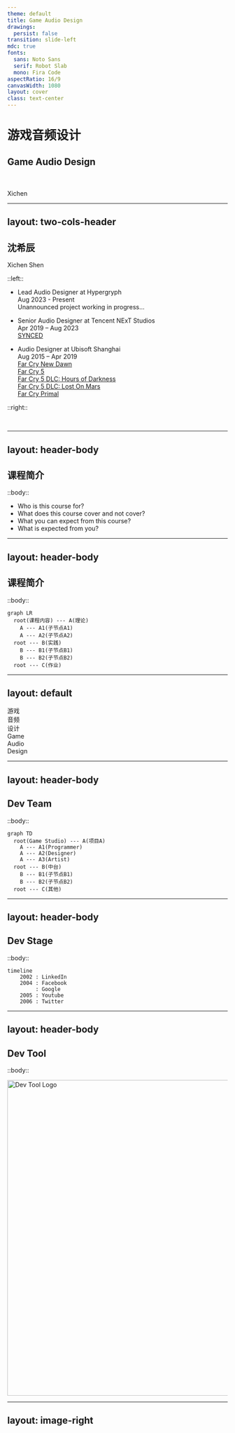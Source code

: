 ```yaml
---
theme: default
title: Game Audio Design
drawings:
  persist: false
transition: slide-left
mdc: true
fonts:
  sans: Noto Sans
  serif: Robot Slab
  mono: Fira Code
aspectRatio: 16/9
canvasWidth: 1080
layout: cover
class: text-center
---
```


# **游戏音频设计**
## **Game Audio Design**
<br>
<br>
Xichen

<!--
The last comment block of each slide will be treated as slide notes.
-->

---
layout: two-cols-header
---

## **沈希辰**  
Xichen Shen

::left::

- Lead Audio Designer at Hypergryph  
Aug 2023 - Present  
Unannounced project working in progress...

- Senior Audio Designer at Tencent NExT Studios  
Apr 2019 – Aug 2023  
[SYNCED](https://www.syncedthegame.com)  

- Audio Designer at Ubisoft Shanghai  
Aug 2015 – Apr 2019  
[Far Cry New Dawn](https://www.ubisoft.com/en-us/game/far-cry/new-dawn)  
[Far Cry 5](https://www.ubisoft.com/en-us/game/far-cry/far-cry-5)  
[Far Cry 5 DLC: Hours of Darkness](https://www.ubisoft.com/en-us/game/far-cry/far-cry-5#58nAYWr7wA8hcfzLZs0mne)  
[Far Cry 5 DLC: Lost On Mars](https://www.ubisoft.com/en-us/game/far-cry/far-cry-5#58nAYWr7wA8hcfzLZs0mne)  
[Far Cry Primal](https://www.ubisoft.com/en-us/game/far-cry/far-cry-primal)  

::right::

<div class="grid grid-cols-2 gap-1 my-5">
  <img src="/SYNCED_FIN_PNG_1280.png" alt="" class="w-full h-auto" />
  <img src="/FarCryNewDawn_FIN_PNG_1280.png" alt="" class="w-full h-auto" />
  <img src="/FarCry5_FIN_PNG_1280.png" alt="" class="w-full h-auto" />
  <img src="/FarCryPrimal_FIN_PNG_1280.png" alt="" class="w-full h-auto" />
</div>

<!--
个人简介
-->

---
layout: header-body
---

## **课程简介**

::body::

- Who is this course for?
- What does this course cover and not cover?
- What you can expect from this course?
- What is expected from you?

<!-- 
现在不缺学习资料，AI，很多东西需要自学
游戏音频设计的哲学 / 框架 / 方法论
做一名专业的开发者，专业体现在哪里？
-->

---
layout: header-body
---

## **课程简介**

::body::

```mermaid {theme: 'neutral', scale: '0.8'}
graph LR
  root(课程内容) --- A(理论)
    A --- A1(子节点A1)
    A --- A2(子节点A2)
  root --- B(实践)
    B --- B1(子节点B1)
    B --- B2(子节点B2)
  root --- C(作业)
```

<!-- 
树状图结构待补充
-->

---
layout: default
---

<div class="flex items-center justify-center text-center mt-50">
  <div class="grid grid-cols-3 gap-4">
    <div class="text-red-500 text-4xl font-bold">游戏</div>
    <div class="text-green-500 text-4xl font-bold">音频</div>
    <div class="text-blue-500 text-4xl font-bold">设计</div>
    <div class="text-red-500 text-2xl">Game</div>
    <div class="text-green-500 text-2xl">Audio</div>
    <div class="text-blue-500 text-2xl">Design</div>
  </div>
</div>

<!--
游戏·音频·设计
-->

---
layout: header-body
---

## **Dev Team**

::body::

```mermaid {theme: 'neutral', scale: '0.8'}
graph TD
  root(Game Studio) --- A(项目A)
    A --- A1(Programmer)
    A --- A2(Designer)
    A --- A3(Artist)
  root --- B(中台)
    B --- B1(子节点B1)
    B --- B2(子节点B2)
  root --- C(其他)
```

<!--
音频会跟各个工种和模块打交道：材质、动画、特效、关卡……
音频属于哪里？
-->

---
layout: header-body
---

## **Dev Stage**

::body::

```mermaid {theme: 'neutral', scale: '0.8'}
timeline
    2002 : LinkedIn
    2004 : Facebook
         : Google
    2005 : Youtube
    2006 : Twitter
```
<!--
开发环节
-->

---
layout: header-body
---

## **Dev Tool**

::body::

<div class="flex justify-center items-center h-full">
  <img src="/dev-tool-logo.png" alt="Dev Tool Logo" style="width: 720px; height: auto;" />
</div>

---
layout: image-right
---

